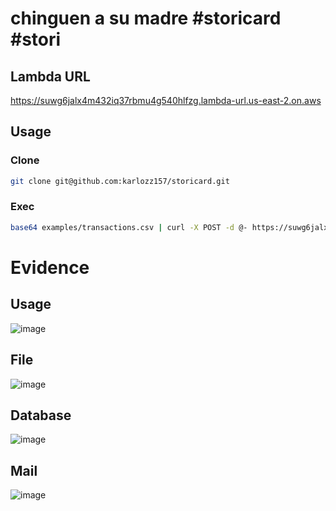 # chinguen a su madre #storicard #stori

## Lambda URL
https://suwg6jalx4m432iq37rbmu4g540hlfzg.lambda-url.us-east-2.on.aws

## Usage
### Clone
```bash
git clone git@github.com:karlozz157/storicard.git
```

### Exec
```bash
base64 examples/transactions.csv | curl -X POST -d @- https://suwg6jalx4m432iq37rbmu4g540hlfzg.lambda-url.us-east-2.on.aws/karlozz157@gmail.com
```

# Evidence
## Usage
![image](https://github.com/karlozz157/storicard/assets/4811721/1e27becb-cfd7-4573-ab8f-c1e3b8cda53b)


## File 
![image](https://github.com/karlozz157/storicard/assets/4811721/e8d8fc59-ac86-455e-9463-cfe774888dde)

## Database
![image](https://github.com/karlozz157/storicard/assets/4811721/bd8e1358-2c52-426a-85da-5ee93b4eb78e)

## Mail
![image](https://github.com/karlozz157/storicard/assets/4811721/d52f4238-0915-40f7-9b3d-604518fce3ea)
